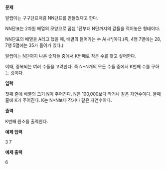 **문제**

알랩이는 구구단표처럼 NN단표를 만들었다고 한다.

NN단표는 2차원 배열의 모양으로 곱셈 1단부터 N단까지의 값들을 적어놓은 형태이다.

NN단표의 배열을 A라고 했을 때, 배열의 들어가는 수 A[i](https://lms.algorithmjobs.io/course/advanced-course1--co8/ac-lev10--se36/ac-parametricsearch--ss123/nn--un263)=i*j이다.(즉, 4행 7열에는 28, 7행 5열에는 35가 들어가 있다.)

알랩이는 N단까지 나온 숫자들 중에서 K번째로 작은 수를 찾고 싶어한다.

이때, 중복되는 여러 수들을 고려한다. 즉 N*N개의 모든 수들 중에서 K번째 수를 구하는 것이다.  

**입력**

첫째 줄에 배열의 크기 N이 주어진다. N은 100,000보다 작거나 같은 자연수이다. 둘째 줄에 K가 주어진다. K는 N*N보다 작거나 같은 자연수이다.  

**출력**

K번째 원소를 출력한다.

 

**예제 입력**

3 7

**예제 출력**

6

 